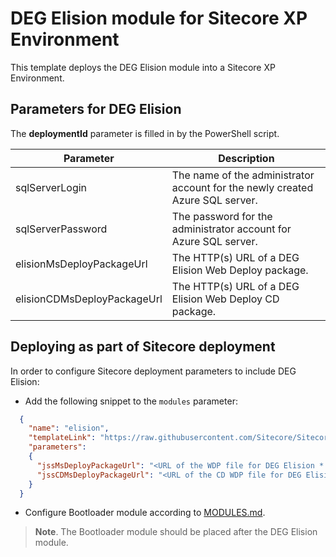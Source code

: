 # DEG Elision module for Sitecore XP Environment

This template deploys the DEG Elision module into a Sitecore XP Environment.

## Parameters for DEG Elision

The **deploymentId**  parameter is filled in by the PowerShell script.

| Parameter                                 | Description
--------------------------------------------|------------------------------------------------
| sqlServerLogin                            | The name of the administrator account for the newly created Azure SQL server.
| sqlServerPassword                         | The password for the administrator account for Azure SQL server.
| elisionMsDeployPackageUrl                     | The HTTP(s) URL of a DEG Elision Web Deploy package.
| elisionCDMsDeployPackageUrl                   | The HTTP(s) URL of a DEG Elision Web Deploy CD package.

## Deploying as part of Sitecore deployment

In order to configure Sitecore deployment parameters to include DEG Elision:

* Add the following snippet to the `modules` parameter:
```JSON
  {
    "name": "elision",
    "templateLink": "https://raw.githubusercontent.com/Sitecore/Sitecore-Azure-Quickstart-Templates/master/JSS/xp/azuredeploy.json",
    "parameters":
    {
      "jssMsDeployPackageUrl": "<URL of the WDP file for DEG Elision *.scwdp>",
      "jssCDMsDeployPackageUrl": "<URL of the CD WDP file for DEG Elision *.scwdp>"
    }
  }
```

* Configure Bootloader module according to [MODULES.md](../../MODULES.md). 
> **Note**. The Bootloader module should be placed after the DEG Elision module.